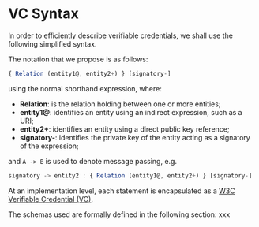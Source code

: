 # VC Syntax

In order to efficiently describe verifiable credentials, we shall use the following simplified syntax.

The notation that we propose is as follows:

```js
{ Relation (entity1@, entity2+) } [signatory-]
```

using the normal shorthand expression, where:

- **Relation**: is the relation holding between one or more entities;
- **entity1@**: identifies an entity using an indirect expression, such as a URI;
- **entity2+**: identifies an entity using a direct public key reference;
- **signatory-**: identifies the private key of the entity acting as a signatory of the expression;

and `A -> B` is used to denote message passing, e.g.

```js
signatory -> entity2 : { Relation (entity1@, entity2+) } [signatory-]
```

At an implementation level, each statement is encapsulated as a [W3C Verifiable Credential (VC)](https://www.w3.org/TR/vc-data-model/).

The schemas used are formally defined in the following section: xxx
